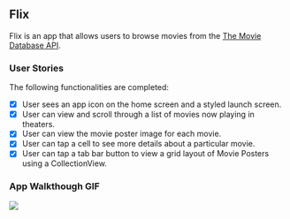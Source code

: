 
## Flix 

Flix is an app that allows users to browse movies from the [The Movie Database API](http://docs.themoviedb.apiary.io/#).

### User Stories

The following functionalities are completed:

- [x] User sees an app icon on the home screen and a styled launch screen.
- [x] User can view and scroll through a list of movies now playing in theaters.
- [x] User can view the movie poster image for each movie.
- [x] User can tap a cell to see more details about a particular movie.
- [x] User can tap a tab bar button to view a grid layout of Movie Posters using a CollectionView.

### App Walkthough GIF

<img src='http://g.recordit.co/dtxIweRMBu.gif' />

